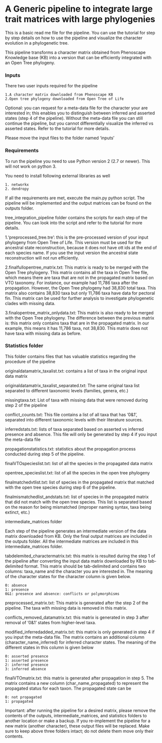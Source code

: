 # A Generic pipeline to integrate large trait matrices with large phylogenies

This is a basic read me file for the pipeline. You can use the tutorial for step by step details on how to use the pipeline and visualize the character evolution in a phylogenetic tree. 

This pipeline transforms a character matrix obtained from Phenoscape Knowledge base (KB) into a version that can be efficiently integrated with an Open Tree phylogeny. 

### Inputs

There two user inputs required for the pipeline

	1.A character matrix downloaded from Phenoscape KB
	2.Open tree phylogeny downloaded from Open Tree of Life

Optional: you can request for a meta-data file for the character your are interested in; this enables you to distinguish between inferred and asserted states (step 4 of the pipeline). Without the meta-data file you can still continue the pipeline, but you cannot differentially visualize the inferred vs asserted states. Refer to the tutorial for more details.

Please move the input files to the folder named ‘inputs’

### Requirements

To run the pipeline you need to use Python version 2 (2.7 or newer). This will not work on python 3. 

You need to install following external libraries as well

	1. networkx
	2. dendropy

If all the requirements are met, execute the main.py python script. The pipeline will be implemented and the output matrices can be found on the outputs folder.

tree_integration_pipeline folder contains the scripts for each step of the pipeline. You can look into the script and refer to the tutorial for more details.

1.‘preprocessed_tree.tre’: this is the pre-processed version of your input phylogeny from Open Tree of Life. This version must be used for the ancestral state reconstruction, because it does not have ott ids at the end of each species name. If you use the input version the ancestral state reconstruction will not run efficiently.

2.finalfullopentree_matrix.txt: This matrix is ready to be merged with the Open Tree phylogeny. This matrix contains all the taxa in Open Tree file, which means there are taxa that are not in the propagated matrix based on VTO taxonomy. For instance, our example had 11,786 taxa after the propagation. However, the Open Tree phylogeny had 38,830 total taxa. This matrix also contains 38,830 taxa but only 11,786 taxa have data for pectoral fin. This matrix can be used for further analysis to investigate phylogenetic clades with missing data.


3.finalopentree_matrix_onlydata.txt: This matrix is also ready to be merged with the Open Tree phylogeny. The difference between the previous matrix is: this matrix only contains taxa that are in the propagated matrix. In our example, this means it has 11,786 taxa, not 38,830. This matrix does not have taxa with missing data as before.

### Statistics folder

This folder contains files that has valuable statistics regarding the procedure of the pipeline

originaldatamatrix_taxalist.txt: contains a list of taxa in the original input data matrix

originaldatamatrix_taxalist_separated.txt: The same original taxa list separated to different taxonomic levels (families, genera, etc.)

missingtaxa.txt: List of taxa with missing data that were removed during step 2 of the pipeline

conflict_counts.txt: This file contains a list of all taxa that has ‘0&1’, separated into different taxonomic levels with their literature sources.

inferredstats.txt: lists of taxa separated based on asserted vs inferred presence and absence. This file will only be generated by step 4 if you input the meta-data file

propagationstatistics.txt: statistics about the propagation process conducted during step 5 of the pipeline.

finalVTOspecieslist.txt: list of all the species in the propagated data matrix

opentree_specieslist.txt: list of all the species in the open tree phylogeny

finalmatchedvtlist.txt: list of species in the propagated matrix that matched with the open tree species during step 6 of the pipeline.

finalmismatchedlist_andstats.txt: list of species in the propagated matrix that did not match with the open tree species. This list is separated based on the reason for being mismatched (improper naming syntax, taxa being extinct, etc.)

intermediate_matrices folder

Each step of the pipeline generates an intermediate version of the data matrix downloaded from KB. Only the final output matrices are included in the outputs folder. All the intermediate matrices are included in this intermediate_matrices folder.

tabdelemited_charactermatrix.txt: this matrix is resulted during the step 1 of the pipeline after converting the input data matrix downloaded by KB to tab-delimited format. This matrix should be tab-delimited and contains two columns: taxa_name and the character you are interested in. The meaning of the character states for the character column is given below.

	0: absence
	1: presence
	0&1: presence and absence: conflicts or polymorphisms

preprocessed_matrix.txt: This matrix is generated after the step 2 of the pipeline. The taxa with missing data is removed in this matrix.

conflicts_removed_datamatrix.txt: this matrix is generated in step 3 after removal of ‘0&1’ states from higher-level taxa.

modified_inferredadded_matrix.txt: this matrix is only generated in step 4 if you input the meta-data file. The matrix contains an additional column (character_name_inferred) for inferred character states. The meaning of the different states in this column is given below

	0: asserted presence
	1: asserted presence
	2: inferred presence
	3: inferred absence


finalVTOmatrix.txt: this matrix is generated after propagation in step 5. The matrix contains a new column (char_name_propagated) to represent the propagated status for each taxon. The propagated state can be 

	0: not propagated
	1: propagated 

Important: after running the pipeline for a desired matrix, please remove the contents of the outputs, intermediate_matrices, and statistics folders to another location or make a backup. If you re-implement the pipeline for a new matrix (another character), these output files will be replaced. Make sure to keep above three folders intact; do not delete them move only their contents.



